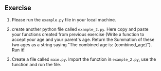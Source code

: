 ## Exercise

1. Please run the `example.py` file in your local machine.
2. create another python file called `example_2.py`. Here copy and paste your functions created from previous exercise (Write a function to accept your age and your parent's age. Return the Summation of these two ages as a string saying "The combined age is: {combined_age}"). Run it!

3. Create a file called `main.py`. Import the function in `example_2.py`, use the function and run the file.